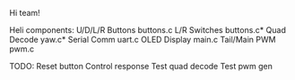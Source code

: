 Hi team!

Heli components:
	U/D/L/R Buttons		buttons.c
	L/R Switches		buttons.c*
	Quad Decode		yaw.c*
	Serial Comm		uart.c
	OLED Display		main.c
	Tail/Main PWM		pwm.c

TODO:
	Reset button
	Control response
	Test quad decode
	Test pwm gen
